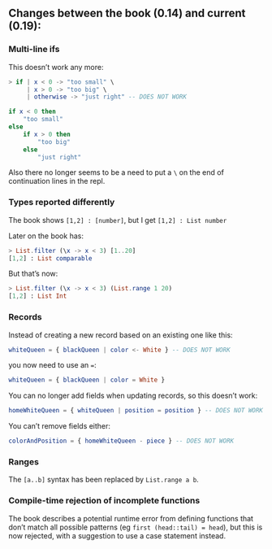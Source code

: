## Changes between the book (0.14) and current (0.19):

### Multi-line ifs

This doesn’t work any more:

```elm
> if | x < 0 -> "too small" \
     | x > 0 -> "too big" \
     | otherwise -> "just right" -- DOES NOT WORK
```

```elm
if x < 0 then
    "too small"
else
    if x > 0 then
        "too big"
    else
        "just right"
```

Also there no longer seems to be a need to put a `\` on the end of continuation
lines in the repl.

### Types reported differently

The book shows `[1,2] : [number]`, but I get `[1,2] : List number`

Later on the book has:

```elm
> List.filter (\x -> x < 3) [1..20]
[1,2] : List comparable
```

But that’s now:

```elm
> List.filter (\x -> x < 3) (List.range 1 20)
[1,2] : List Int
```

### Records

Instead of creating a new record based on an existing one like this:

```elm
whiteQueen = { blackQueen | color <- White } -- DOES NOT WORK
```

you now need to use an `=`:

```elm
whiteQueen = { blackQueen | color = White }
```

You can no longer add fields when updating records, so this doesn’t work:

```elm
homeWhiteQueen = { whiteQueen | position = position } -- DOES NOT WORK
```

You can’t remove fields either:

```elm
colorAndPosition = { homeWhiteQueen - piece } -- DOES NOT WORK
```

### Ranges

The `[a..b]` syntax has been replaced by `List.range a b`.

### Compile-time rejection of incomplete functions

The book describes a potential runtime error from defining functions that don’t
match all possible patterns (eg `first (head::tail) = head`), but this is now
rejected, with a suggestion to use a case statement instead.

